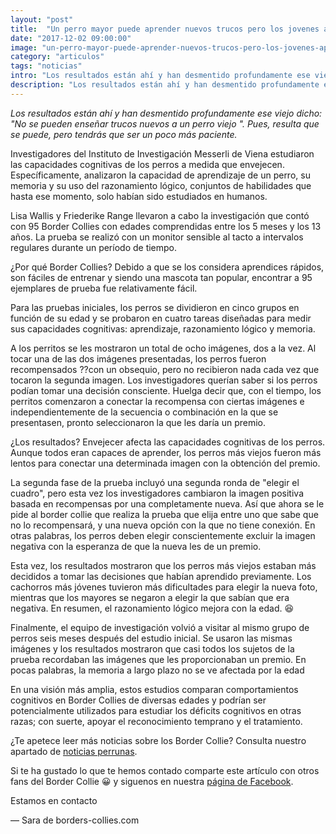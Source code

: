 ```yaml
---
layout: "post"
title:  "Un perro mayor puede aprender nuevos trucos pero los jovenes aprenden mas rapido"
date: "2017-12-02 09:00:00"
image: "un-perro-mayor-puede-aprender-nuevos-trucos-pero-los-jovenes-aprenden-mas-rapido.jpg"
category: "articulos"
tags: "noticias"
intro: "Los resultados están ahí y han desmentido profundamente ese viejo dicho: "No se pueden enseñar trucos nuevos a un perro viejo ". Pues, resulta que se puede, pero tendrás que ser un poco más paciente."
description: "Los resultados están ahí y han desmentido profundamente ese viejo dicho: "No se pueden enseñar trucos nuevos a un perro viejo ". Pues, resulta que se puede, pero tendrás que ser un poco más paciente."
---
```


_Los resultados están ahí y han desmentido profundamente ese viejo dicho: "No se pueden enseñar trucos nuevos a un perro viejo ". Pues, resulta que se puede, pero tendrás que ser un poco más paciente._

Investigadores del Instituto de Investigación Messerli de Viena estudiaron las capacidades cognitivas de los perros a medida que envejecen. Específicamente, analizaron la capacidad de aprendizaje de un perro, su memoria y su uso del razonamiento lógico, conjuntos de habilidades que hasta ese momento, solo habían sido estudiados en humanos.

Lisa Wallis y Friederike Range llevaron a cabo la investigación que contó con 95 Border Collies con edades comprendidas entre los 5 meses y los 13 años. La prueba se realizó con un monitor sensible al tacto a intervalos regulares durante un período de tiempo.

¿Por qué Border Collies? Debido a que se los considera aprendices rápidos, son fáciles de entrenar y siendo una mascota tan popular, encontrar a 95 ejemplares de prueba fue relativamente fácil.

Para las pruebas iniciales, los perros se dividieron en cinco grupos en función de su edad y se probaron en cuatro tareas diseñadas para medir sus capacidades cognitivas: aprendizaje, razonamiento lógico y memoria.

A los perritos se les mostraron un total de ocho imágenes, dos a la vez. Al tocar una de las dos imágenes presentadas, los perros fueron recompensados ??con un obsequio, pero no recibieron nada cada vez que tocaron la segunda imagen. Los investigadores querían saber si los perros podían tomar una decisión consciente. Huelga decir que, con el tiempo, los perritos comenzaron a conectar la recompensa con ciertas imágenes e independientemente de la secuencia o combinación en la que se presentasen, pronto seleccionaron la que les daría un premio.

¿Los resultados? Envejecer afecta las capacidades cognitivas de los perros. Aunque todos eran capaces de aprender, los perros más viejos fueron más lentos para conectar una determinada imagen con la obtención del premio.

La segunda fase de la prueba incluyó una segunda ronda de "elegir el cuadro", pero esta vez los investigadores cambiaron la imagen positiva basada en recompensas por una completamente nueva. Así que ahora se le pide al border collie que realiza la prueba que elija entre uno que sabe que no lo recompensará, y una nueva opción con la que no tiene conexión. En otras palabras, los perros deben elegir conscientemente excluir la imagen negativa con la esperanza de que la nueva les de un premio.

Esta vez, los resultados mostraron que los perros más viejos estaban más decididos a tomar las decisiones que habían aprendido previamente. Los cachorros más jóvenes tuvieron más dificultades para elegir la nueva foto, mientras que los mayores se negaron a elegir la que sabían que era negativa. En resumen, el razonamiento lógico mejora con la edad. 😆

Finalmente, el equipo de investigación volvió a visitar al mismo grupo de perros seis meses después del estudio inicial. Se usaron las mismas imágenes y los resultados mostraron que casi todos los sujetos de la prueba recordaban las imágenes que les proporcionaban un premio. En pocas palabras, la memoria a largo plazo no se ve afectada por la edad

En una visión más amplia, estos estudios comparan comportamientos cognitivos en Border Collies de diversas edades y podrían ser potencialmente utilizados para estudiar los déficits cognitivos en otras razas; con suerte, apoyar el reconocimiento temprano y el tratamiento.

¿Te apetece leer más noticias sobre los Border Collie? Consulta nuestro apartado de [noticias perrunas](http://www.borders-collies.com/border-collie-noticias/).

Si te ha gustado lo que te hemos contado comparte este artículo con otros fans del Border Collie 😀 y siguenos en nuestra [página de Facebook](https://www.facebook.com/borderscolliescom/).

Estamos en contacto

— Sara de borders-collies.com
